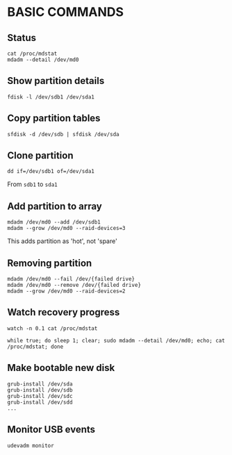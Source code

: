 
# BASIC COMMANDS

## Status
```
cat /proc/mdstat
mdadm --detail /dev/md0
```

## Show partition details
```
fdisk -l /dev/sdb1 /dev/sda1
```

## Copy partition tables

```
sfdisk -d /dev/sdb | sfdisk /dev/sda
```

## Clone partition

```
dd if=/dev/sdb1 of=/dev/sda1
```
From `sdb1` to `sda1`

## Add partition to array
```
mdadm /dev/md0 --add /dev/sdb1
mdadm --grow /dev/md0 --raid-devices=3
```
This adds partition as 'hot', not 'spare'

## Removing partition
```
mdadm /dev/md0 --fail /dev/{failed drive}
mdadm /dev/md0 --remove /dev/{failed drive}
mdadm --grow /dev/md0 --raid-devices=2
```

## Watch recovery progress
```
watch -n 0.1 cat /proc/mdstat
```

```
while true; do sleep 1; clear; sudo mdadm --detail /dev/md0; echo; cat /proc/mdstat; done
```

## Make bootable new disk
```
grub-install /dev/sda
grub-install /dev/sdb
grub-install /dev/sdc
grub-install /dev/sdd
...
```


## Monitor USB events
```
udevadm monitor
```
